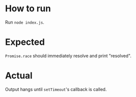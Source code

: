 # How to run
Run `node index.js`.  

# Expected
`Promise.race` should immediately resolve and print "resolved".

# Actual
Output hangs until `setTimeout`'s callback is called.